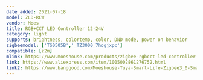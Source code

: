 ```yaml
---
date_added: 2021-07-18
model: ZLD-RCW
vendor: Moes
title: RGB+CCT LED Controller 12-24V
category: light
supports: brightness, colortemp, color, DND mode, power on behavior
zigbeemodel: ['TS0505B','_TZ3000_7hcgjxpc']
compatible: [z2m]
mlink: https://www.moeshouse.com/products/zigbee-rgbcct-led-controller-plus-rgb-cct-dimmer-module-smart-life-app-control-with-tuya-conbee-amazon-alexa-echo-3-0-smartthings-gateway-app-remote-control-dc-12v-24v
link: https://www.aliexpress.com/item/1005002861276752.html
link2: https://www.banggood.com/Moeshouse-Tuya-Smart-Life-Zigbee3_0-Smart-Dimmer-Module-Switch-RGB-CCT-for-LED-Strip-App-Control-with-Alexa-Goolge-Home-p-1894044.html
---
```


